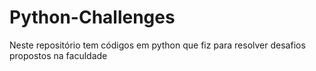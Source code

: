 # Python-Challenges
Neste repositório tem códigos em python que fiz para resolver desafios propostos na faculdade
